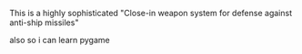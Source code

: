 This is a highly sophisticated "Close-in weapon system for defense against anti-ship missiles"

also so i can learn pygame
